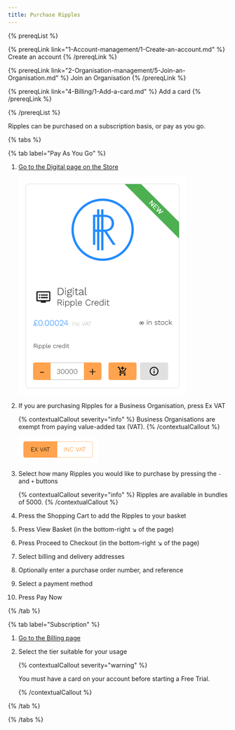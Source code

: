 ```yaml
---
title: Purchase Ripples
---
```


{% prereqList %}

{% prereqLink link="1-Account-management/1-Create-an-account.md" %}
Create an account
{% /prereqLink %}

{% prereqLink link="2-Organisation-management/5-Join-an-Organisation.md" %}
Join an Organisation
{% /prereqLink %}

{% prereqLink link="4-Billing/1-Add-a-card.md" %}
Add a card
{% /prereqLink %}

{% /prereqList %}

Ripples can be purchased on a subscription basis, or pay as you go.

{% tabs %}

{% tab label="Pay As You Go" %}

1. [Go to the Digital page on the Store](https://store.fingoti.com/digital)

   ![Screenshot of a Ripple credit](assets/ripple.png)

2. If you are purchasing Ripples for a Business Organisation, press Ex VAT

   {% contextualCallout severity="info" %}
   Business Organisations are exempt from paying value-added tax (VAT).
   {% /contextualCallout %}

   ![Screenshot of a Ripple credit](assets/vat.png)

3. Select how many Ripples you would like to purchase by pressing the `-` and `+` buttons

    {% contextualCallout severity="info" %}
    Ripples are available in bundles of 5000.
    {% /contextualCallout %}

4. Press the Shopping Cart to add the Ripples to your basket

5. Press View Basket (in the bottom-right &searr; of the page)

6. Press Proceed to Checkout (in the bottom-right &searr; of the page)

7. Select billing and delivery addresses

8. Optionally enter a purchase order number, and reference

9. Select a payment method

10. Press Pay Now

{% /tab %}

{% tab label="Subscription" %}

1. [Go to the Billing page](https://account.fingoti.com/billing)

2. Select the tier suitable for your usage

   {% contextualCallout severity="warning" %}

   You must have a card on your account before starting a Free Trial.

   {% /contextualCallout %}

{% /tab %}

{% /tabs %}

